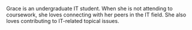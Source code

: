 Grace is an undergraduate IT student. When she is not attending to coursework, she loves connecting with her peers in the IT field. She also loves contributing to IT-related topical issues. 